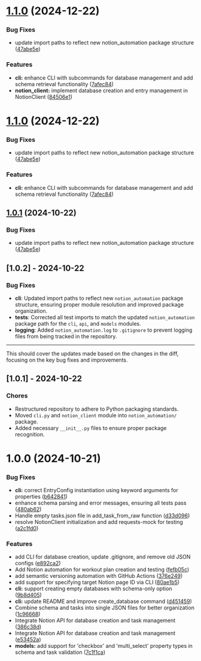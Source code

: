 # [1.1.0](https://github.com/atxtechbro/notion-automation/compare/v1.0.0...v1.1.0) (2024-12-22)


### Bug Fixes

* update import paths to reflect new notion_automation package structure ([47abe5e](https://github.com/atxtechbro/notion-automation/commit/47abe5e5974cd42a1dde6a9a3e43de9c32fda75b))


### Features

* **cli:** enhance CLI with subcommands for database management and add schema retrieval functionality ([7afec84](https://github.com/atxtechbro/notion-automation/commit/7afec8433dddc43b58781e778505f01549798670))
* **notion_client:** implement database creation and entry management in NotionClient ([84506e1](https://github.com/atxtechbro/notion-automation/commit/84506e152df224b74552c7bd4326cd6f9a2b9276))

# [1.1.0](https://github.com/atxtechbro/notion-automation/compare/v1.0.0...v1.1.0) (2024-12-22)


### Bug Fixes

* update import paths to reflect new notion_automation package structure ([47abe5e](https://github.com/atxtechbro/notion-automation/commit/47abe5e5974cd42a1dde6a9a3e43de9c32fda75b))


### Features

* **cli:** enhance CLI with subcommands for database management and add schema retrieval functionality ([7afec84](https://github.com/atxtechbro/notion-automation/commit/7afec8433dddc43b58781e778505f01549798670))

## [1.0.1](https://github.com/atxtechbro/notion-automation/compare/v1.0.0...v1.0.1) (2024-10-22)


### Bug Fixes

* update import paths to reflect new notion_automation package structure ([47abe5e](https://github.com/atxtechbro/notion-automation/commit/47abe5e5974cd42a1dde6a9a3e43de9c32fda75b))

## [1.0.2] - 2024-10-22

### Bug Fixes

- **cli**: Updated import paths to reflect new `notion_automation` package structure, ensuring proper module resolution and improved package organization.
- **tests**: Corrected all test imports to match the updated `notion_automation` package path for the `cli`, `api`, and `models` modules.
- **logging**: Added `notion_automation.log` to `.gitignore` to prevent logging files from being tracked in the repository.

---

This should cover the updates made based on the changes in the diff, focusing on the key bug fixes and improvements.

## [1.0.1] - 2024-10-22

### Chores

- Restructured repository to adhere to Python packaging standards.
- Moved `cli.py` and `notion_client` module into `notion_automation/` package.
- Added necessary `__init__.py` files to ensure proper package recognition.

# 1.0.0 (2024-10-21)

### Bug Fixes

- **cli:** correct EntryConfig instantiation using keyword arguments for properties ([b642841](https://github.com/atxtechbro/notion-automation/commit/b642841cbdca110e296febdd3db3694e0572e9bc))
- enhance schema parsing and error messages, ensuring all tests pass ([480ab62](https://github.com/atxtechbro/notion-automation/commit/480ab62e9f7af06412e414920335370d7c19cf8f))
- Handle empty tasks.json file in add_task_from_raw function ([d33d096](https://github.com/atxtechbro/notion-automation/commit/d33d096438c86ad342aed6aa2c9b1f706b52d050))
- resolve NotionClient initialization and add requests-mock for testing ([a2c1fd0](https://github.com/atxtechbro/notion-automation/commit/a2c1fd04b40e9c8dac534d2a1cf463118bbe038e))

### Features

- add CLI for database creation, update .gitignore, and remove old JSON configs ([e892ca2](https://github.com/atxtechbro/notion-automation/commit/e892ca235b8eb7d8f6c60af71a5f74c77a771ad1))
- Add Notion automation for workout plan creation and testing ([fefb05c](https://github.com/atxtechbro/notion-automation/commit/fefb05cd10ff98f2c65dcf44796c35e15f49dc9d))
- add semantic versioning automation with GitHub Actions ([376e249](https://github.com/atxtechbro/notion-automation/commit/376e249ba66056946412400e8d1e4d69b46caa2e))
- add support for specifying target Notion page ID via CLI ([80ae1b5](https://github.com/atxtechbro/notion-automation/commit/80ae1b5570771ed4eeac660f45c928668223a7ac))
- **cli:** support creating empty databases with schema-only option ([9b8d405](https://github.com/atxtechbro/notion-automation/commit/9b8d4054bc38e0fbaf72d9707fc5bd612ade2e36))
- **cli:** update README and improve create_database command ([d451459](https://github.com/atxtechbro/notion-automation/commit/d4514595bb0e6dbec200fc590fbdde880c07bb67))
- Combine schema and tasks into single JSON files for better organization ([1c96668](https://github.com/atxtechbro/notion-automation/commit/1c966682742344e052ba0946a3588ac29629c2f5))
- Integrate Notion API for database creation and task management ([386c38d](https://github.com/atxtechbro/notion-automation/commit/386c38d1e2df7dd6c6ec8c484247561931cf476b))
- Integrate Notion API for database creation and task management ([e53452a](https://github.com/atxtechbro/notion-automation/commit/e53452a1610c221dd6a5d5a206b9ddda5f642254))
- **models:** add support for 'checkbox' and 'multi_select' property types in schema and task validation ([7c1f1ca](https://github.com/atxtechbro/notion-automation/commit/7c1f1ca93ecac3f52a86be8ea6d760613d680c5b))
